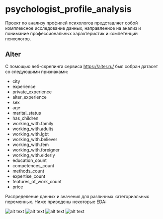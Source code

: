 # psychologist_profile_analysis
Проект по анализу профилей психологов представляет собой комплексное исследование данных, направленное на анализ и понимание профессиональных характеристик и компетенций психологов. 

## Alter

C помощью веб-скрепинга сервиса https://alter.ru/ был собран датасет со следующими признаками:

*	city
*	experience
*	private_experience
*	alter_experience
*	sex
*	age
*	marital_status
*	has_children
*	working_with.family
*	working_with.adults
*	working_with.lgbt
*	working_with.believer
*	working_with.fem
*	working_with.foreigner
*	working_with.elderly
*	education_count
*	competences_count
*	methods_count
*	expertise_count
*	features_of_work_count
*	price

Распределение данных и значения для различных категориальных переменных. Ниже приведены некоторые EDA:

![alt text]('https://github.com/shchitaev/psychologist_profile_analysis/alter/alter_scatterplot_experience_price.png' "alter_scatterplot_experience_price")
![alt text]('https://github.com/shchitaev/psychologist_profile_analysis/alter/alter_distribution_plots.png' "Alter distribution plots")
![alt text]('https://github.com/shchitaev/psychologist_profile_analysis/alter/alter_distribution_of_price_scatterplot.png' "alter_distribution_of_price_scatterplot.png")
![alt text]('https://github.com/shchitaev/psychologist_profile_analysis/alter/alter_correlation_matrix.png' "alter_correlation_matrix.png")


